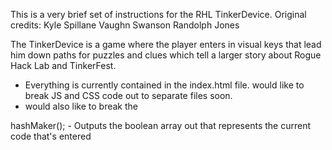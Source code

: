 This is a very brief set of instructions for the RHL TinkerDevice. Original credits:
	Kyle Spillane
	Vaughn Swanson
	Randolph Jones
	
The TinkerDevice is a game where the player enters in visual keys that lead him down paths for puzzles and clues which tell a larger story about Rogue Hack Lab and TinkerFest.

- Everything is currently contained in the index.html file. would like to break JS and CSS code out to separate files soon.
- would also like to break the 
	

hashMaker(); - Outputs the boolean array out that represents the current code that's entered